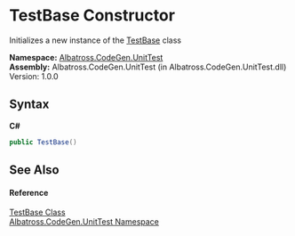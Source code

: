 # TestBase Constructor 
 

Initializes a new instance of the <a href="895423a9-444c-1882-6923-3a952006ee7b">TestBase</a> class

**Namespace:**&nbsp;<a href="c635ed64-0af7-fe2b-cfaf-82d8fce8d294">Albatross.CodeGen.UnitTest</a><br />**Assembly:**&nbsp;Albatross.CodeGen.UnitTest (in Albatross.CodeGen.UnitTest.dll) Version: 1.0.0

## Syntax

**C#**<br />
``` C#
public TestBase()
```


## See Also


#### Reference
<a href="895423a9-444c-1882-6923-3a952006ee7b">TestBase Class</a><br /><a href="c635ed64-0af7-fe2b-cfaf-82d8fce8d294">Albatross.CodeGen.UnitTest Namespace</a><br />